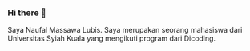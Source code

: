 ### Hi there 👋

Saya Naufal Massawa Lubis. Saya merupakan seorang mahasiswa dari Universitas Syiah Kuala yang mengikuti program dari Dicoding.
